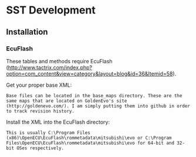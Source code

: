 SST Development
===========

Installation
-------------

### EcuFlash
These tables and methods require EcuFlash (http://www.tactrix.com/index.php?option=com_content&view=category&layout=blog&id=36&Itemid=58).

Get your proper base XML:

    Base files can be located in the base_maps directory. These are the same maps that are located on GoldenEvo's site (http://goldenevo.com/). I am simply putting them into github in order to track revision history.

Install the XML into the EcuFlash directory:

    This is usually C:\Program Files (x86)\OpenECU\EcuFlash\rommetadata\mitsubishi\evo or C:\Program Files\OpenECU\EcuFlash\rommetadata\mitsubishi\evo for 64-bit and 32-bit OSes respectively.